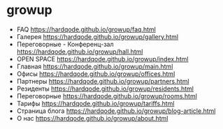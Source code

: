 # growup
*  FAQ
https://hardqode.github.io/growup/faq.html
*  Галерея
https://hardqode.github.io/growup/gallery.html
*  Переговорные - Конференц-зал
https://hardqode.github.io/growup/hall.html
*  OPEN SPACE
https://hardqode.github.io/growup/index.html
*  Главная
https://hardqode.github.io/growup/main.html
*  Офисы
https://hardqode.github.io/growup/offices.html
*  Партнеры
https://hardqode.github.io/growup/partners.html
*  Резиденты
https://hardqode.github.io/growup/residents.html
*  Переговорные
https://hardqode.github.io/growup/rooms.html
*  Тарифы
https://hardqode.github.io/growup/tariffs.html
*  Страница блога
https://hardqode.github.io/growup/blog-article.html
*  О нас
https://hardqode.github.io/growup/about.html
